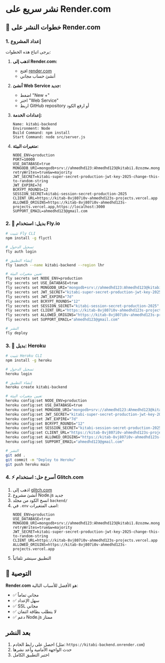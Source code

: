 # نشر سريع على Render.com

## 🚀 خطوات النشر على Render.com

### 1. إعداد المشروع

يرجى اتباع هذه الخطوات:

1. **اذهب إلى Render.com:**
   - افتح [render.com](https://render.com)
   - أنشئ حساب مجاني

2. **أنشئ Web Service جديد:**
   - اضغط "New +"
   - اختر "Web Service"
   - اربط GitHub repository أو ارفع الكود

3. **إعدادات الخدمة:**
   ```
   Name: kitabi-backend
   Environment: Node
   Build Command: npm install
   Start Command: node src/server.js
   ```

4. **متغيرات البيئة:**
   ```
   NODE_ENV=production
   PORT=10000
   USE_DATABASE=true
   MONGODB_URI=mongodb+srv://ahmedhd123:Ahmedhd123@kitabi1.8zozmw.mongodb.net/kitabi?retryWrites=true&w=majority
   JWT_SECRET=kitabi-super-secret-production-jwt-key-2025-change-this-to-random-string
   JWT_EXPIRE=7d
   BCRYPT_ROUNDS=12
   SESSION_SECRET=kitabi-session-secret-production-2025
   CLIENT_URL=https://kitab-8vj807i0v-ahmedhd123s-projects.vercel.app
   ALLOWED_ORIGINS=https://kitab-8vj807i0v-ahmedhd123s-projects.vercel.app,https://localhost:3000
   SUPPORT_EMAIL=ahmedhd123@gmail.com
   ```

### 2. 🎯 بديل: استخدام Fly.io

```bash
# تثبيت Fly CLI
npm install -g flyctl

# تسجيل الدخول
fly auth login

# إنشاء التطبيق
fly launch --name kitabi-backend --region lhr

# تعيين متغيرات البيئة
fly secrets set NODE_ENV=production
fly secrets set USE_DATABASE=true
fly secrets set MONGODB_URI="mongodb+srv://ahmedhd123:Ahmedhd123@kitabi1.8zozmw.mongodb.net/kitabi?retryWrites=true&w=majority"
fly secrets set JWT_SECRET="kitabi-super-secret-production-jwt-key-2025-change-this-to-random-string"
fly secrets set JWT_EXPIRE="7d"
fly secrets set BCRYPT_ROUNDS="12"
fly secrets set SESSION_SECRET="kitabi-session-secret-production-2025"
fly secrets set CLIENT_URL="https://kitab-8vj807i0v-ahmedhd123s-projects.vercel.app"
fly secrets set ALLOWED_ORIGINS="https://kitab-8vj807i0v-ahmedhd123s-projects.vercel.app,https://localhost:3000"
fly secrets set SUPPORT_EMAIL="ahmedhd123@gmail.com"

# النشر
fly deploy
```

### 3. 🔧 بديل: Heroku

```bash
# تثبيت Heroku CLI
npm install -g heroku

# تسجيل الدخول
heroku login

# إنشاء التطبيق
heroku create kitabi-backend

# تعيين متغيرات البيئة
heroku config:set NODE_ENV=production
heroku config:set USE_DATABASE=true
heroku config:set MONGODB_URI="mongodb+srv://ahmedhd123:Ahmedhd123@kitabi1.8zozmw.mongodb.net/kitabi?retryWrites=true&w=majority"
heroku config:set JWT_SECRET="kitabi-super-secret-production-jwt-key-2025-change-this-to-random-string"
heroku config:set JWT_EXPIRE="7d"
heroku config:set BCRYPT_ROUNDS="12"
heroku config:set SESSION_SECRET="kitabi-session-secret-production-2025"
heroku config:set CLIENT_URL="https://kitab-8vj807i0v-ahmedhd123s-projects.vercel.app"
heroku config:set ALLOWED_ORIGINS="https://kitab-8vj807i0v-ahmedhd123s-projects.vercel.app,https://localhost:3000"
heroku config:set SUPPORT_EMAIL="ahmedhd123@gmail.com"

# النشر
git add .
git commit -m "Deploy to Heroku"
git push heroku main
```

### 4. ⚡ أسرع حل: استخدام Glitch.com

1. اذهب إلى [glitch.com](https://glitch.com)
2. أنشئ مشروع Node.js جديد
3. انسخ الكود من مجلد `backend/`
4. في `.env` اضف المتغيرات:
   ```
   NODE_ENV=production
   USE_DATABASE=true
   MONGODB_URI=mongodb+srv://ahmedhd123:Ahmedhd123@kitabi1.8zozmw.mongodb.net/kitabi?retryWrites=true&w=majority
   JWT_SECRET=kitabi-super-secret-production-jwt-key-2025-change-this-to-random-string
   CLIENT_URL=https://kitab-8vj807i0v-ahmedhd123s-projects.vercel.app
   ALLOWED_ORIGINS=https://kitab-8vj807i0v-ahmedhd123s-projects.vercel.app
   ```
5. التطبيق سينشر تلقائياً

## 🎯 التوصية

**Render.com** هو الأفضل للأسباب التالية:
- ✅ مجاني تماماً
- ✅ سهل الإعداد
- ✅ SSL مجاني
- ✅ لا يتطلب بطاقة ائتمان
- ✅ دعم Node.js ممتاز

## بعد النشر

1. احصل على رابط الخادم (مثل: `https://kitabi-backend.onrender.com`)
2. حدث الواجهة الأمامية وأعد نشرها
3. اختبر التطبيق الكامل
